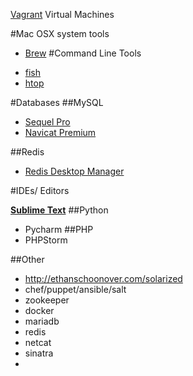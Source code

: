 [Vagrant](http://www.vagrantup.com/downloads.html) Virtual Machines

#Mac OSX system tools

* [Brew](http://brew.sh/)
#Command Line Tools
- [fish](http://fishshell.com/)
- [htop](http://hisham.hm/htop/)

#Databases
##MySQL
* [Sequel Pro](http://www.sequelpro.com/)
* [Navicat Premium](http://www.navicat.com/products/navicat-premium)

##Redis
* [Redis Desktop Manager](http://redisdesktop.com/)

#IDEs/ Editors

**[Sublime Text](http://www.sublimetext.com/)**
##Python
* Pycharm
##PHP
* PHPStorm




##Other

* http://ethanschoonover.com/solarized 
* chef/puppet/ansible/salt
* zookeeper
* docker
* mariadb
* redis
* netcat
* sinatra
* 